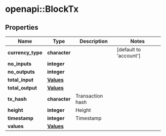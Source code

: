 # openapi::BlockTx


## Properties
Name | Type | Description | Notes
------------ | ------------- | ------------- | -------------
**currency_type** | **character** |  | [default to &#39;account&#39;]
**no_inputs** | **integer** |  | 
**no_outputs** | **integer** |  | 
**total_input** | [**Values**](values.md) |  | 
**total_output** | [**Values**](values.md) |  | 
**tx_hash** | **character** | Transaction hash | 
**height** | **integer** | Height | 
**timestamp** | **integer** | Timestamp | 
**values** | [**Values**](values.md) |  | 


